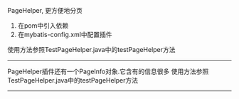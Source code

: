 PageHelper, 更方便地分页

1. 在pom中引入依赖
2. 在mybatis-config.xml中配置插件

使用方法参照TestPageHelper.java中的testPageHelper方法

---

PageHelper插件还有一个PageInfo对象.它含有的信息很多
使用方法参照TestPageHelper.java中的testPageHelper方法

---